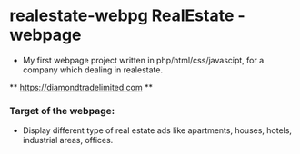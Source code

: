 # realestate-webpg RealEstate - webpage
* My first webpage  project written in  php/html/css/javascipt, for a company which dealing in realestate.

** https://diamondtradelimited.com **

### Target of the webpage:
* Display different type of real estate ads like apartments, houses, hotels, industrial areas, offices. 

